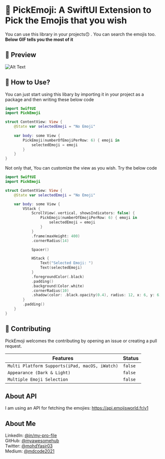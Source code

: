 # 🤯 PickEmoji: A SwiftUI Extension to Pick the Emojis that you wish

You can use this library in your projects🙃 . You can search the emojis too. **Below GIF tells you the most of it**

## 🎥 Preview

![Alt Text](https://github.com/myawesomehub/PickEmoji/blob/main/LibraryPriview/Priview.gif)

## 🤔 How to Use?

You can just start using this libary by importing it in your project as a package and then writing these below code

```swift
import SwiftUI
import PickEmoji

struct ContentView: View {
    @State var selectedEmoji = "No Emoji"
    
    var body: some View {
        PickEmoji(numberOfEmojiPerRow: 6) { emoji in
            selectedEmoji = emoji
        }
    }
}
  ```
Not only that, You can customize the view as you wish. Try the below code 

```swift
import SwiftUI
import PickEmoji

struct ContentView: View {
    @State var selectedEmoji = "No Emoji"

    var body: some View {
        VStack {
            ScrollView(.vertical, showsIndicators: false) {
                PickEmoji(numberOfEmojiPerRow: 6) { emoji in
                    selectedEmoji = emoji
                }
            }
            .frame(maxHeight: 400)
            .cornerRadius(14)

            Spacer()

            HStack {
                Text("Selected Emoji: ")
                Text(selectedEmoji)
            }
            .foregroundColor(.black)
            .padding()
            .background(Color.white)
            .cornerRadius(10)
            .shadow(color: .black.opacity(0.4), radius: 12, x: 6, y: 6)
        }
        .padding()
    }
}
  ```

## 🤗 Contributing

PickEmoji welcomes the contributing by opening an issue or creating a pull request.

| Features                                       | Status |
|------------------------------------------------|--------|
| `Multi Platform Supports(iPad, macOS, iWatch)` |`false` |
| `Appearance (Dark & Light)`                    |`false` |
| `Multiple Emoji Selection`                     |`false` |

## About API

I am using an API for fetching the emojies: https://api.emojisworld.fr/v1

## About Me


LinkedIn: [@in/my-pro-file](https://www.linkedin.com/in/my-pro-file/) <br />
GitHub: [@myawesomehub](https://github.com/myawesomehub)<br />
Twitter: [@mohdYasir03](https://twitter.com/mohdYasir03)<br />
Medium: [@mdcode2021](https://medium.com/@mdcode2021)<br />


<!-- 
|Platforms | Links                                                          |
|----------|----------------------------------------------------------------|
|`LinkedIn`  |[@in/my-pro-file](https://www.linkedin.com/in/my-pro-file/)   |
|`GitHub`    |[@myawesomehub](https://github.com/myawesomehub)              |
|`Twitter`   |[@mohdYasir03](https://twitter.com/mohdYasir03)               |
|`Medium`    |[@mdcode2021](https://medium.com/@mdcode2021)                 | -->

